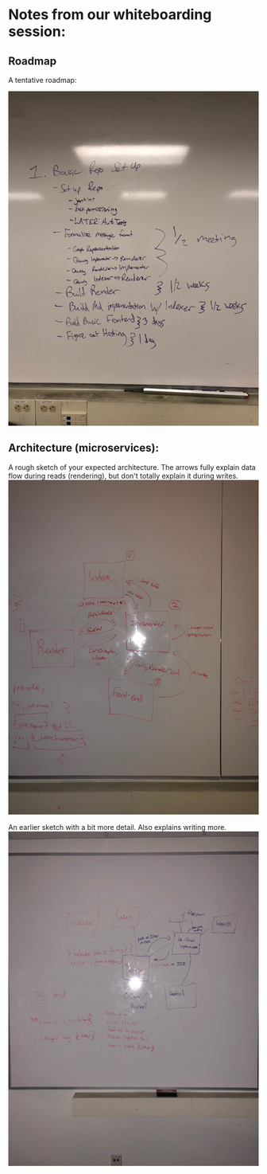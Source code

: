 # Notes from our whiteboarding session:

## Roadmap

A tentative roadmap:

![A Tentative Roadmap][roadmap]

## Architecture (microservices):

A rough sketch of your expected architecture. The arrows fully explain data flow during reads (rendering), but don't totally explain it during writes.
![coarse_architecture][c_arch]

An earlier sketch with a bit more detail. Also explains writing more.
![fine_architecture][f_arch]

[roadmap]: photos/roadmap.jpg
[c_arch]: photos/architecture.jpg
[f_arch]: photos/fine_grained_architecture.jpg

